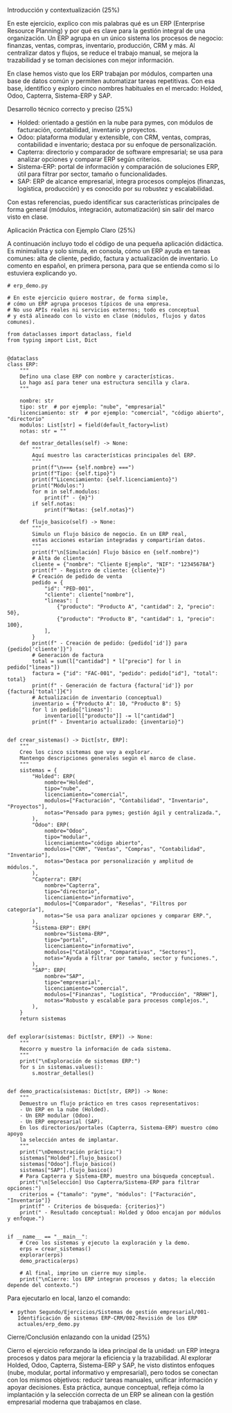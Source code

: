 Introducción y contextualización (25%)

En este ejercicio, explico con mis palabras qué es un ERP (Enterprise Resource Planning) y por qué es clave para la gestión integral de una organización. Un ERP agrupa en un único sistema los procesos de negocio: finanzas, ventas, compras, inventario, producción, CRM y más. Al centralizar datos y flujos, se reduce el trabajo manual, se mejora la trazabilidad y se toman decisiones con mejor información.

En clase hemos visto que los ERP trabajan por módulos, comparten una base de datos común y permiten automatizar tareas repetitivas. Con esa base, identifico y exploro cinco nombres habituales en el mercado: Holded, Odoo, Capterra, Sistema-ERP y SAP.


Desarrollo técnico correcto y preciso (25%)

- Holded: orientado a gestión en la nube para pymes, con módulos de facturación, contabilidad, inventario y proyectos.
- Odoo: plataforma modular y extensible, con CRM, ventas, compras, contabilidad e inventario; destaca por su enfoque de personalización.
- Capterra: directorio y comparador de software empresarial; se usa para analizar opciones y comparar ERP según criterios.
- Sistema-ERP: portal de información y comparación de soluciones ERP, útil para filtrar por sector, tamaño o funcionalidades.
- SAP: ERP de alcance empresarial, integra procesos complejos (finanzas, logística, producción) y es conocido por su robustez y escalabilidad.

Con estas referencias, puedo identificar sus características principales de forma general (módulos, integración, automatización) sin salir del marco visto en clase.


Aplicación Práctica con Ejemplo Claro (25%)

A continuación incluyo todo el código de una pequeña aplicación didáctica. Es minimalista y solo simula, en consola, cómo un ERP ayuda en tareas comunes: alta de cliente, pedido, factura y actualización de inventario. Lo comento en español, en primera persona, para que se entienda como si lo estuviera explicando yo.

```
# erp_demo.py

# En este ejercicio quiero mostrar, de forma simple,
# cómo un ERP agrupa procesos típicos de una empresa.
# No uso APIs reales ni servicios externos; todo es conceptual
# y está alineado con lo visto en clase (módulos, flujos y datos comunes).

from dataclasses import dataclass, field
from typing import List, Dict


@dataclass
class ERP:
    """
    Defino una clase ERP con nombre y características.
    Lo hago así para tener una estructura sencilla y clara.
    """

    nombre: str
    tipo: str  # por ejemplo: "nube", "empresarial"
    licenciamiento: str  # por ejemplo: "comercial", "código abierto", "directorio"
    modulos: List[str] = field(default_factory=list)
    notas: str = ""

    def mostrar_detalles(self) -> None:
        """
        Aquí muestro las características principales del ERP.
        """
        print(f"\n=== {self.nombre} ===")
        print(f"Tipo: {self.tipo}")
        print(f"Licenciamiento: {self.licenciamiento}")
        print("Módulos:")
        for m in self.modulos:
            print(f" - {m}")
        if self.notas:
            print(f"Notas: {self.notas}")

    def flujo_basico(self) -> None:
        """
        Simulo un flujo básico de negocio. En un ERP real,
        estas acciones estarían integradas y compartirían datos.
        """
        print(f"\n[Simulación] Flujo básico en {self.nombre}")
        # Alta de cliente
        cliente = {"nombre": "Cliente Ejemplo", "NIF": "12345678A"}
        print(f" - Registro de cliente: {cliente}")
        # Creación de pedido de venta
        pedido = {
            "id": "PED-001",
            "cliente": cliente["nombre"],
            "lineas": [
                {"producto": "Producto A", "cantidad": 2, "precio": 50},
                {"producto": "Producto B", "cantidad": 1, "precio": 100},
            ],
        }
        print(f" - Creación de pedido: {pedido['id']} para {pedido['cliente']}")
        # Generación de factura
        total = sum(l["cantidad"] * l["precio"] for l in pedido["lineas"])
        factura = {"id": "FAC-001", "pedido": pedido["id"], "total": total}
        print(f" - Generación de factura {factura['id']} por {factura['total']}€")
        # Actualización de inventario (conceptual)
        inventario = {"Producto A": 10, "Producto B": 5}
        for l in pedido["lineas"]:
            inventario[l["producto"]] -= l["cantidad"]
        print(f" - Inventario actualizado: {inventario}")


def crear_sistemas() -> Dict[str, ERP]:
    """
    Creo los cinco sistemas que voy a explorar.
    Mantengo descripciones generales según el marco de clase.
    """
    sistemas = {
        "Holded": ERP(
            nombre="Holded",
            tipo="nube",
            licenciamiento="comercial",
            modulos=["Facturación", "Contabilidad", "Inventario", "Proyectos"],
            notas="Pensado para pymes; gestión ágil y centralizada.",
        ),
        "Odoo": ERP(
            nombre="Odoo",
            tipo="modular",
            licenciamiento="código abierto",
            modulos=["CRM", "Ventas", "Compras", "Contabilidad", "Inventario"],
            notas="Destaca por personalización y amplitud de módulos.",
        ),
        "Capterra": ERP(
            nombre="Capterra",
            tipo="directorio",
            licenciamiento="informativo",
            modulos=["Comparador", "Reseñas", "Filtros por categoría"],
            notas="Se usa para analizar opciones y comparar ERP.",
        ),
        "Sistema-ERP": ERP(
            nombre="Sistema-ERP",
            tipo="portal",
            licenciamiento="informativo",
            modulos=["Catálogo", "Comparativas", "Sectores"],
            notas="Ayuda a filtrar por tamaño, sector y funciones.",
        ),
        "SAP": ERP(
            nombre="SAP",
            tipo="empresarial",
            licenciamiento="comercial",
            modulos=["Finanzas", "Logística", "Producción", "RRHH"],
            notas="Robusto y escalable para procesos complejos.",
        ),
    }
    return sistemas


def explorar(sistemas: Dict[str, ERP]) -> None:
    """
    Recorro y muestro la información de cada sistema.
    """
    print("\nExploración de sistemas ERP:")
    for s in sistemas.values():
        s.mostrar_detalles()


def demo_practica(sistemas: Dict[str, ERP]) -> None:
    """
    Demuestro un flujo práctico en tres casos representativos:
    - Un ERP en la nube (Holded).
    - Un ERP modular (Odoo).
    - Un ERP empresarial (SAP).
    En los directorios/portales (Capterra, Sistema-ERP) muestro cómo apoyo
    la selección antes de implantar.
    """
    print("\nDemostración práctica:")
    sistemas["Holded"].flujo_basico()
    sistemas["Odoo"].flujo_basico()
    sistemas["SAP"].flujo_basico()
    # Para Capterra y Sistema-ERP, muestro una búsqueda conceptual.
    print("\n[Selección] Uso Capterra/Sistema-ERP para filtrar opciones:")
    criterios = {"tamaño": "pyme", "módulos": ["Facturación", "Inventario"]}
    print(f" - Criterios de búsqueda: {criterios}")
    print(" - Resultado conceptual: Holded y Odoo encajan por módulos y enfoque.")


if __name__ == "__main__":
    # Creo los sistemas y ejecuto la exploración y la demo.
    erps = crear_sistemas()
    explorar(erps)
    demo_practica(erps)

    # Al final, imprimo un cierre muy simple.
    print("\nCierre: los ERP integran procesos y datos; la elección depende del contexto.")
```

Para ejecutarlo en local, lanzo el comando:

- `python Segundo/Ejercicios/Sistemas de gestión empresarial/001-Identificación de sistemas ERP-CRM/002-Revisión de los ERP actuales/erp_demo.py`


Cierre/Conclusión enlazando con la unidad (25%)

Cierro el ejercicio reforzando la idea principal de la unidad: un ERP integra procesos y datos para mejorar la eficiencia y la trazabilidad. Al explorar Holded, Odoo, Capterra, Sistema-ERP y SAP, he visto distintos enfoques (nube, modular, portal informativo y empresarial), pero todos se conectan con los mismos objetivos: reducir tareas manuales, unificar información y apoyar decisiones. Esta práctica, aunque conceptual, refleja cómo la implantación y la selección correcta de un ERP se alinean con la gestión empresarial moderna que trabajamos en clase.